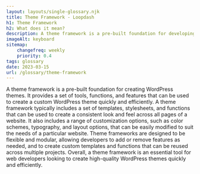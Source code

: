 ```yaml
--- 
layout: layouts/single-glossary.njk
title: Theme Framework - Loopdash
h1: Theme Framework
h2: What does it mean?
description: A theme framework is a pre-built foundation for developing custom WordPress themes with standardized code and functionality.
imageAlt: keyboard
sitemap:
	changefreq: weekly
	priority: 0.4
tags: glossary
date: 2023-03-15
url: /glossary/theme-framework
---
```


A theme framework is a pre-built foundation for creating WordPress themes. It provides a set of tools, functions, and features that can be used to create a custom WordPress theme quickly and efficiently. A theme framework typically includes a set of templates, stylesheets, and functions that can be used to create a consistent look and feel across all pages of a website. It also includes a range of customization options, such as color schemes, typography, and layout options, that can be easily modified to suit the needs of a particular website. Theme frameworks are designed to be flexible and modular, allowing developers to add or remove features as needed, and to create custom templates and functions that can be reused across multiple projects. Overall, a theme framework is an essential tool for web developers looking to create high-quality WordPress themes quickly and efficiently.
